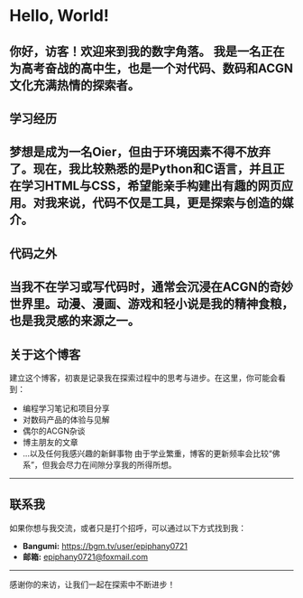 # Hello, World!
你好，访客！欢迎来到我的数字角落。
我是一名正在为高考奋战的高中生，也是一个对代码、数码和ACGN文化充满热情的探索者。
---
## 学习经历
梦想是成为一名Oier，但由于环境因素不得不放弃了。现在，我比较熟悉的是Python和C语言，并且正在学习HTML与CSS，希望能亲手构建出有趣的网页应用。对我来说，代码不仅是工具，更是探索与创造的媒介。
---
## 代码之外
当我不在学习或写代码时，通常会沉浸在ACGN的奇妙世界里。动漫、漫画、游戏和轻小说是我的精神食粮，也是我灵感的来源之一。
---
## 关于这个博客
建立这个博客，初衷是记录我在探索过程中的思考与进步。在这里，你可能会看到：
*   编程学习笔记和项目分享
*   对数码产品的体验与见解
*   偶尔的ACGN杂谈
*   博主朋友的文章
*   ...以及任何我感兴趣的新鲜事物
由于学业繁重，博客的更新频率会比较“佛系”，但我会尽力在间隙分享我的所得所想。
---
## 联系我
如果你想与我交流，或者只是打个招呼，可以通过以下方式找到我：
*   **Bangumi:** https://bgm.tv/user/epiphany0721
*   **邮箱:** epiphany0721@foxmail.com
---
感谢你的来访，让我们一起在探索中不断进步！
